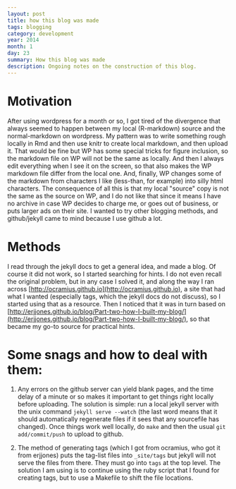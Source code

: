 ```yaml
---
layout: post
title: how this blog was made
tags: blogging
category: development
year: 2014
month: 1
day: 23
summary: How this blog was made
description: Ongoing notes on the construction of this blog.
---
```


# Motivation

After using wordpress for a month or so, I got tired of the divergence that always seemed to happen between my local (R-markdown) source and the normal-markdown on wordpress.  My pattern was to write something rough locally in Rmd and then use knitr to create local markdown, and then upload it.  That would be fine but WP has some special tricks for figure inclusion, so the markdown file on WP will not be the same as locally.  And then I always edit everything when I see it on the screen, so that also makes the WP markdown file differ from the local one.  And, finally, WP changes some of the markdown from characters I like (less-than, for example) into silly html characters.  The consequence of all this is that my local "source" copy is not the same as the source on WP, and I do not like that since it means I have no archive in case WP decides to charge me, or goes out of business, or puts larger ads on their site.  I wanted to try other blogging methods, and github/jekyll came to mind because I use github a lot.

# Methods

I read through the jekyll docs to get a general idea, and made a blog.  Of course it did not work, so I started searching for hints.  I do not even recall the original problem, but in any case I solved it, and along the way I ran across [http://ocramius.github.io](http://ocramius.github.io), a site that had what I wanted (especially tags, which the jekyll docs do not discuss), so I started using that as a resource.  Then I noticed that it was in turn based on [http://erjjones.github.io/blog/Part-two-how-I-built-my-blog/](http://erjjones.github.io/blog/Part-two-how-I-built-my-blog/), so that became my go-to source for practical hints.

# Some snags and how to deal with them:

1. Any errors on the github server can yield blank pages, and the time delay of a minute or so makes it important to get things right locally before uploading.  The solution is simple: run a local jekyll server with the unix command ``jekyll serve --watch`` (the last word means that it should automatically regenerate files if it sees that any sourcefile has changed).  Once things work well locally, do ``make`` and then the usual ``git add/commit/push`` to upload to github.

2. The method of generating tags (which I got from ocramius, who got it from erjjones) puts the tag-list files into ``_site/tags`` but jekyll will not serve the files from there.  They must go into ``tags`` at the top level.  The solution I am using is to continue using the ruby script that I found for creating tags, but to use a Makefile to shift the file locations.

